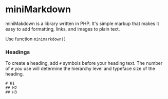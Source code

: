 # miniMarkdown

miniMakdown is a library written in PHP. It's simple markup that makes it easy to add formatting, links, and images to plain text. 

Use function `minimarkdown()`

### Headings

To create a heading, add `#` symbols before your heading text. The number of `#` you use will determine the hierarchy level and typeface size of the heading.

```
# H1
## H2
## H3
```